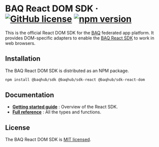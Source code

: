 # BAQ React DOM SDK &middot; [![GitHub license](https://img.shields.io/badge/license-MIT-blue.svg)](LICENSE) [![npm version](https://img.shields.io/npm/v/@baqhub/sdk-react-dom.svg?color=)](https://www.npmjs.com/package/@baqhub/sdk-react-dom)

This is the official React DOM SDK for the [BAQ](https://baq.dev) federated app platform. It provides DOM-specific adapters to enable the [BAQ React SDK](https://baq.dev/docs/learn/guides/using-the-react-sdk) to work in web browsers.

## Installation

The BAQ React DOM SDK is distributed as an NPM package.

```bash
npm install @baqhub/sdk @baqhub/sdk-react @baqhub/sdk-react-dom
```

## Documentation

- **[Getting started guide](https://baq.dev/docs/learn/guides/using-the-react-sdk)** : Overview of the React SDK.
- **[Full reference](https://baq.dev/docs/reference/react-sdk/types/storageadapter#localstorageadapter)** : All the types and functions.

## License

The BAQ React DOM SDK is [MIT licensed](LICENSE).
